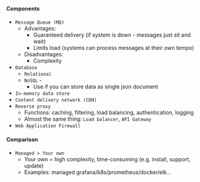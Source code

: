 #### Components
* `Message Queue (MQ)`
    * Advantages: 
        * Guaranteed delivery (if system is down - messages just sit and wait) 
        * Limits load (systems can process messages at their own tempo)
    * Disadvantages:
        * Complexity
* `Database`
    * `Relational`
    * `NoSQL` - 
        * Use if you can store data as single json document
* `In-memory data store`
* `Content delivery network (CDN)`
* `Reverse proxy`
    * Functions: caching, filtering, load balancing, authentication, logging
    * Almost the same thing: `Load balancer`, `API Gateway`
* `Web Application Firewall`

#### Comparison
* `Managed > Your own`
    * Your own = high complexity, time-consuming (e.g. install, support, update)
    * Examples: managed grafana/k8s/prometheus/docker/elk...
